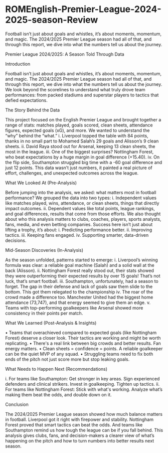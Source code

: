 # ROMEnglish-Premier-League-2024-2025-season-Review
Football isn’t just about goals and whistles, it’s about moments, momentum, and magic. The 2024/2025 Premier League season had all of that, and through this report, we dive into what the numbers tell us about the journey.


Premier League 2024/2025: A Season Told Through Data

Introduction

Football isn’t just about goals and whistles, it’s about moments, momentum, and magic. The 2024/2025 Premier League season had all of that, and through this report, we dive into what the numbers tell us about the journey. We look beyond the scorelines to understand what truly drove team performances: from packed stadiums and superstar players to tactics that defied expectations.

The Story Behind the Data

This project focused on the English Premier League and brought together a range of stats: matches played, goals scored, clean sheets, attendance figures, expected goals (xG), and more. We wanted to understand the “why” behind the “what.”
i.	Liverpool topped the table with 84 points, thanks in no small part to Mohamed Salah’s 29 goals and Alisson’s 9 clean sheets.
ii.	David Raya stood out for Arsenal, keeping 13 clean sheets, the most in the league.
iii.	One of the biggest surprises? Nottingham Forest, who beat expectations by a huge margin in goal difference (+15.40).
iv.	On the flip side, Southampton struggled big time with a -60 goal difference and just 12 points.
This data wasn’t just numbers, it painted a real picture of effort, challenges, and unexpected outcomes across the league.

What We Looked At (Pre-Analysis)

Before jumping into the analysis, we asked: what matters most in football performance? We grouped the data into two types:
i.	Independent values like matches played, wins, attendance, or clean sheets, things that directly impact outcomes.
ii.	Dependent values like total points, league rankings, and goal differences, results that come from those efforts.
We also thought about who this analysis matters to clubs, coaches, players, sports analysts, fans, media, and even betting companies.
Success here isn’t just about lifting a trophy, it’s about:
i.	Predicting performance better.
ii.	Improving tactics.
iii.	Keeping fans engaged.
iv.	Supporting smarter, data-driven decisions.

Mid-Season Discoveries (In-Analysis)

As the season unfolded, patterns started to emerge:
i.	Liverpool’s winning formula was clear: a reliable goal machine (Salah) and a solid wall at the back (Alisson).
ii.	Nottingham Forest really stood out, their stats showed they were outperforming their expected results by over 15 goals! That’s not luck, that’s smart football.
iii.	Southampton, unfortunately, had a season to forget. The gap in their defense and lack of goals saw them slide to the bottom. This got them relegated to the championship
iv.	The roar of the crowd made a difference too. Manchester United had the biggest home attendance (73,747), and that energy seemed to give them an edge.
v.	Teams with top-performing goalkeepers like Arsenal showed more consistency in their points per match.

What We Learned (Post-Analysis & Insights)

•	Teams that overachieved compared to expected goals (like Nottingham Forest) deserve a closer look. Their tactics are working and might be worth replicating.
•	There's a real link between big crowds and better results. Fan energy matters.
•	Clean sheets = confidence = points. A reliable goalkeeper can be the quiet MVP of any squad.
•	Struggling teams need to fix both ends of the pitch not just score more but stop leaking goals.

What Needs to Happen Next (Recommendations)

i.	For teams like Southampton: Get stronger in key areas. Sign experienced defenders and clinical strikers. Invest in goalkeeping. Tighten up tactics.
ii.	For teams like Nottingham Forest: Stick with what's working. Analyze what’s making them beat the odds, and double down on it.



Conclusion

The 2024/2025 Premier League season showed how much balance matters in football. Liverpool got it right with firepower and stability. Nottingham Forest proved that smart tactics can beat the odds. And teams like Southampton remind us how tough the league can be if you fall behind.
This analysis gives clubs, fans, and decision-makers a clearer view of what’s happening on the pitch and how to turn numbers into better results next season.

